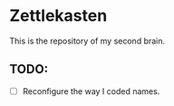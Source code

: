 # Zettlekasten
This is the repository of my second brain.

## TODO:
- [ ] Reconfigure the way I coded names.
